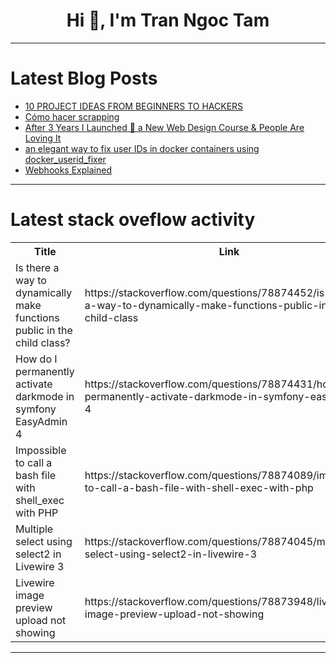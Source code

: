<h1 align="center">Hi 👋, I'm Tran Ngoc Tam</h1>

---

# Latest Blog Posts 
<!-- BLOG-POST-LIST:START -->
- [10 PROJECT IDEAS FROM BEGINNERS TO HACKERS](https://dev.to/mince/10-project-ideas-from-beginners-to-hackers-mb8)
- [Cómo hacer scrapping](https://dev.to/terminator_true/como-hacer-scrapping-3dn3)
- [After 3 Years I Launched 🚀 a New Web Design Course &amp; People Are Loving It](https://dev.to/vijaythapa/after-3-years-i-launched-a-new-web-design-course-people-are-loving-it-2gpp)
- [an elegant way to fix user IDs in docker containers using docker_userid_fixer](https://dev.to/kforner/an-elegant-way-to-fix-user-ids-in-docker-containers-using-dockeruseridfixer-3c9i)
- [Webhooks Explained](https://dev.to/idjuric660/webhooks-explained-4a5h)
<!-- BLOG-POST-LIST:END -->

---

# Latest stack oveflow activity
<table>
  <tr><th>Title</th><th>Link</th></tr>
  <!-- STACKOVERFLOW:START --><tr><td>Is there a way to dynamically make functions public in the child class?</td><td>https://stackoverflow.com/questions/78874452/is-there-a-way-to-dynamically-make-functions-public-in-the-child-class</td></tr><tr><td>How do I permanently activate darkmode in symfony EasyAdmin 4</td><td>https://stackoverflow.com/questions/78874431/how-do-i-permanently-activate-darkmode-in-symfony-easyadmin-4</td></tr><tr><td>Impossible to call a bash file with shell_exec with PHP</td><td>https://stackoverflow.com/questions/78874089/impossible-to-call-a-bash-file-with-shell-exec-with-php</td></tr><tr><td>Multiple select using select2 in Livewire 3</td><td>https://stackoverflow.com/questions/78874045/multiple-select-using-select2-in-livewire-3</td></tr><tr><td>Livewire image preview upload not showing</td><td>https://stackoverflow.com/questions/78873948/livewire-image-preview-upload-not-showing</td></tr><!-- STACKOVERFLOW:END -->
</table>

---


